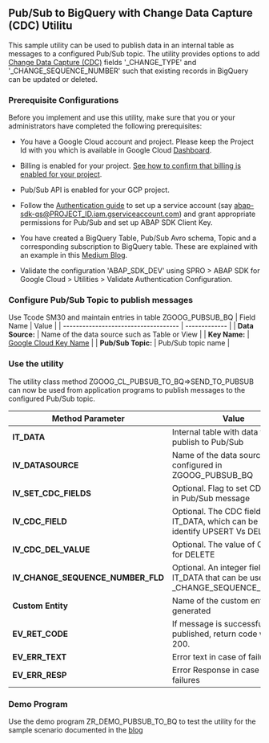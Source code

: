 Pub/Sub to BigQuery with Change Data Capture (CDC) Utilitu
----------------------------------------
This sample utility can be used to publish data in an internal table as messages to a configured Pub/Sub topic. 
The utility provides options to add [Change Data Capture (CDC)](https://cloud.google.com/pubsub/docs/bigquery) fields '_CHANGE_TYPE' and '_CHANGE_SEQUENCE_NUMBER' such that existing records in BigQuery can be updated or deleted. 

### Prerequisite Configurations

Before you implement and use this utility, make sure that you or your administrators have completed the following prerequisites:

-   You have a Google Cloud account and project. Please keep the Project Id with you which is available in Google Cloud [Dashboard](https://console.cloud.google.com/home/dashboard).

-   Billing is enabled for your project. [See how to confirm that billing is enabled for your project](https://cloud.google.com/billing/docs/how-to/verify-billing-enabled).

-   Pub/Sub API is enabled for your GCP project.

-   Follow the [Authentication guide](https://cloud.google.com/solutions/sap/docs/abap-sdk/on-premises-or-any-cloud/latest/authentication) to set up a service account (say abap-sdk-qs@PROJECT_ID.iam.gserviceaccount.com) and grant appropriate permissions for Pub/Sub and set up ABAP SDK Client Key. 

-   You have created a BigQuery Table, Pub/Sub Avro schema, Topic and a corresponding subscription to BigQuery table. These are explained with an example in this [Medium Blog](https://medium.com/@uajith/bigquery-change-data-capture-cdc-using-pub-sub-b7881075acb8).

*  Validate the configuration 'ABAP_SDK_DEV' using SPRO > ABAP SDK for Google Cloud > Utilities > Validate Authentication Configuration.

### Configure Pub/Sub Topic to publish messages

Use Tcode SM30 and maintain entries in table ZGOOG_PUBSUB_BQ
| Field Name                             | Value         |
| ------------------------------------   | ------------- |
| **Data Source:**                       | Name of the data source such as Table or View |
| **Key Name:**                          | [Google Cloud Key Name](https://cloud.google.com/solutions/sap/docs/abap-sdk/on-premises-or-any-cloud/latest/install-config#client_key_config)   |
| **Pub/Sub Topic:**                     | Pub/Sub topic name |

### Use the utility 
The utility class method ZGOOG_CL_PUBSUB_TO_BQ=>SEND_TO_PUBSUB can now be used from application programs to publish messages to the configured Pub/Sub topic.

| Method Parameter                       | Value         |
| ------------------------------------   | ------------- |
| **IT_DATA**                            | Internal table with data to publish to Pub/Sub |
| **IV_DATASOURCE**                      | Name of the data source configured in ZGOOG_PUBSUB_BQ |
| **IV_SET_CDC_FIELDS**                  | Optional. Flag to set CDC fields in Pub/Sub message |
| **IV_CDC_FIELD**                       | Optional. The CDC field name in IT_DATA, which can be used to identify UPSERT Vs DELETE |
| **IV_CDC_DEL_VALUE**                   | Optional. The value of CDC field for DELETE
| **IV_CHANGE_SEQUENCE_NUMBER_FLD**      | Optional. An integer field in IT_DATA that can be used as _CHANGE_SEQUENCE_NUMBER
| **Custom Entity**                      | Name of the custom entity to be generated 
| **EV_RET_CODE**        | If message is successfully published, return code will be 200. 
| **EV_ERR_TEXT**               | Error text in case of failures
| **EV_ERR_RESP**               | Error Response in case of failures

### Demo Program
Use the demo program ZR_DEMO_PUBSUB_TO_BQ to test the utility for the sample scenario documented in the [blog](https://medium.com/google-cloud/use-google-cloud-storage-as-an-application-file-directory-for-sap-3f690962a03c)
